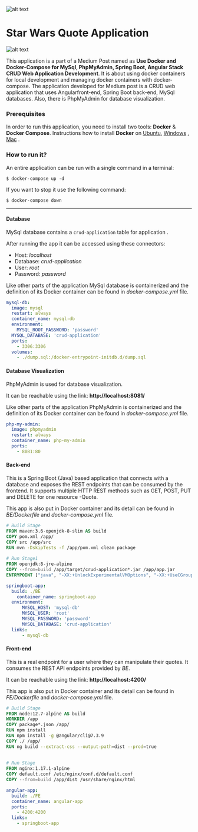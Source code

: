 ![alt text](https://cdn-images-1.medium.com/max/1200/1*1Ir-RKAMQm5BZuV77FbGgA.png)

# Star Wars Quote Application

![alt text](https://cdn-images-1.medium.com/max/1200/1*RgrRNmej-AjyDZFmcohkRA.png)

This application is a part of a Medium Post named as **Use Docker and Docker-Compose for MySql, PhpMyAdmin, Spring Boot, Angular Stack CRUD Web Application Development**. It is about using docker containers for local development and managing docker containers with docker-compose. The application developed for Medium post is a CRUD web application that uses Angularfront-end,  Spring Boot back-end, MySql databases. Also, there is PhpMyAdmin for database visualization.

### Prerequisites
In order to run this application, you need to install two tools: **Docker** & **Docker Compose**.
Instructions how to install **Docker** on [Ubuntu](https://docs.docker.com/install/linux/docker-ce/ubuntu/), [Windows](https://docs.docker.com/docker-for-windows/install/) , [Mac](https://docs.docker.com/docker-for-mac/install/) .

### How to run it?
An entire application can be run with a single command in a terminal:
```
$ docker-compose up -d
```
If you want to stop it use the following command:
```
$ docker-compose down
```
---
#### Database

MySql database contains a ```crud-application``` table for application .

After running the app it can be accessed using these connectors:


- Host: *localhost*
- Database: *crud-application*
- User: *root*
- Password: *password*


Like other parts of the application MySql database is containerized and
the definition of its Docker container can be found in
*docker-compose.yml* file.

```yml
mysql-db:  
  image: mysql  
  restart: always  
  container_name: mysql-db  
  environment:  
    MYSQL_ROOT_PASSWORD: 'password'  
  MYSQL_DATABASE: 'crud-application'  
  ports:  
    - 3306:3306 
  volumes:  
    - ./dump.sql:/docker-entrypoint-initdb.d/dump.sql
```
#### Database Visualization

PhpMyAdmin is used for database visualization.

It can be reachable using the link: **http://localhost:8081/**

Like other parts of the application PhpMyAdmin is containerized and
the definition of its Docker container can be found in
*docker-compose.yml* file.

```yml
php-my-admin:  
  image: phpmyadmin  
  restart: always  
  container_name: php-my-admin  
  ports:  
    - 8081:80 
```


#### Back-end 

This is a Spring Boot (Java) based application that connects with a
database and exposes the REST endpoints that can be consumed by
the frontend. It supports multiple HTTP REST methods such as GET, POST, PUT and DELETE for one resource -Quote.

This app is also put in Docker container and its detail can be found
in *BE/Dockerfile* and *docker-compose.yml* file.
```Dockerfile
# Build Stage  
FROM maven:3.6-openjdk-8-slim AS build  
COPY pom.xml /app/  
COPY src /app/src  
RUN mvn -DskipTests -f /app/pom.xml clean package  
  
# Run Stage1  
FROM openjdk:8-jre-alpine  
COPY --from=build /app/target/crud-application*.jar /app/app.jar  
ENTRYPOINT ["java", "-XX:+UnlockExperimentalVMOptions", "-XX:+UseCGroupMemoryLimitForHeap","-Djava.security.egd=file:/dev/./urandom","-jar","/app/app.jar"]
```

```yml
springboot-app:   
  build: ./BE  
    container_name: springboot-app    
  environment:  
      MYSQL_HOST: 'mysql-db'  
      MYSQL_USER: 'root'  
      MYSQL_PASSWORD: 'password'  
      MYSQL_DATABASE: 'crud-application'   
  links:  
      - mysql-db
```

#### Front-end

This is a real endpoint for a user where they can manipulate their
quotes. It consumes the REST API endpoints provided by
*BE*.

It can be reachable using the link: **http://localhost:4200/**

This app is also put in Docker container and its detail can be found
in *FE/Dockerfile* and *docker-compose.yml* file.

```Dockerfile
# Build Stage  
FROM node:12.7-alpine AS build  
WORKDIR /app  
COPY package*.json /app/  
RUN npm install  
RUN npm install -g @angular/cli@7.3.9  
COPY ./ /app/  
RUN ng build --extract-css --output-path=dist --prod=true  
  
  
# Run Stage  
FROM nginx:1.17.1-alpine  
COPY default.conf /etc/nginx/conf.d/default.conf  
COPY --from=build /app/dist /usr/share/nginx/html
```

```yml
angular-app:   
  build: ./FE  
  container_name: angular-app  
  ports:  
    - 4200:4200 
  links:  
    - springboot-app
```


